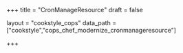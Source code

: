 +++
title = "CronManageResource"
draft = false

layout = "cookstyle_cops"
data_path = ["cookstyle","cops_chef_modernize_cronmanageresource"]

+++

<!-- The content of this page is automatically generated from the
cops_chef_modernize_cronmanageresource.yml file in github.com/chef/cookstyle/blob/main/docs-chef-io/data/cookstyle/. -->
